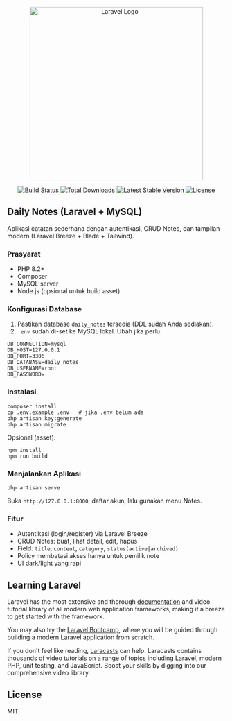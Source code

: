 <p align="center"><a href="https://laravel.com" target="_blank"><img src="https://raw.githubusercontent.com/laravel/art/master/logo-lockup/5%20SVG/2%20CMYK/1%20Full%20Color/laravel-logolockup-cmyk-red.svg" width="400" alt="Laravel Logo"></a></p>

<p align="center">
<a href="https://github.com/laravel/framework/actions"><img src="https://github.com/laravel/framework/workflows/tests/badge.svg" alt="Build Status"></a>
<a href="https://packagist.org/packages/laravel/framework"><img src="https://img.shields.io/packagist/dt/laravel/framework" alt="Total Downloads"></a>
<a href="https://packagist.org/packages/laravel/framework"><img src="https://img.shields.io/packagist/v/laravel/framework" alt="Latest Stable Version"></a>
<a href="https://packagist.org/packages/laravel/framework"><img src="https://img.shields.io/packagist/l/laravel/framework" alt="License"></a>
</p>

## Daily Notes (Laravel + MySQL)

Aplikasi catatan sederhana dengan autentikasi, CRUD Notes, dan tampilan modern (Laravel Breeze + Blade + Tailwind).

### Prasyarat
- PHP 8.2+
- Composer
- MySQL server
- Node.js (opsional untuk build asset)

### Konfigurasi Database
1. Pastikan database `daily_notes` tersedia (DDL sudah Anda sediakan).
2. `.env` sudah di-set ke MySQL lokal. Ubah jika perlu:
```
DB_CONNECTION=mysql
DB_HOST=127.0.0.1
DB_PORT=3306
DB_DATABASE=daily_notes
DB_USERNAME=root
DB_PASSWORD=
```

### Instalasi
```
composer install
cp .env.example .env   # jika .env belum ada
php artisan key:generate
php artisan migrate
```

Opsional (asset):
```
npm install
npm run build
```

### Menjalankan Aplikasi
```
php artisan serve
```
Buka `http://127.0.0.1:8000`, daftar akun, lalu gunakan menu Notes.

### Fitur
- Autentikasi (login/register) via Laravel Breeze
- CRUD Notes: buat, lihat detail, edit, hapus
- Field: `title`, `content`, `category`, `status(active|archived)`
- Policy membatasi akses hanya untuk pemilik note
- UI dark/light yang rapi

## Learning Laravel

Laravel has the most extensive and thorough [documentation](https://laravel.com/docs) and video tutorial library of all modern web application frameworks, making it a breeze to get started with the framework.

You may also try the [Laravel Bootcamp](https://bootcamp.laravel.com), where you will be guided through building a modern Laravel application from scratch.

If you don't feel like reading, [Laracasts](https://laracasts.com) can help. Laracasts contains thousands of video tutorials on a range of topics including Laravel, modern PHP, unit testing, and JavaScript. Boost your skills by digging into our comprehensive video library.

## License

MIT
